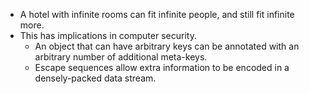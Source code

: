 - A hotel with infinite rooms can fit infinite people, and still fit infinite more.
- This has implications in computer security.
    - An object that can have arbitrary keys can be annotated with an arbitrary number of additional meta-keys.
    - Escape sequences allow extra information to be encoded in a densely-packed data stream.
